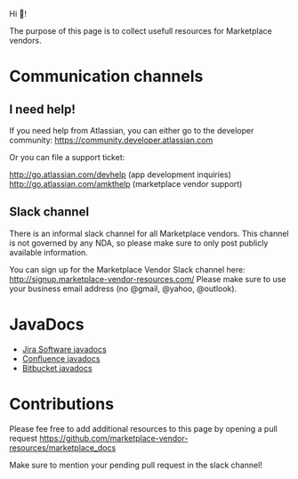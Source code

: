 Hi 👋!

The purpose of this page is to collect usefull resources for Marketplace vendors.

# Communication channels

## I need help!

If you need help from Atlassian, you can either go to the developer community:
https://community.developer.atlassian.com

Or you can file a support ticket:

http://go.atlassian.com/devhelp (app development inquiries)  
http://go.atlassian.com/amkthelp (marketplace vendor support)

## Slack channel

There is an informal slack channel for all Marketplace vendors.
This channel is not governed by any NDA, so please make sure to only post publicly available information.

You can sign up for the Marketplace Vendor Slack channel here: http://signup.marketplace-vendor-resources.com/
Please make sure to use your business email address (no @gmail, @yahoo, @outlook).

# JavaDocs

- [Jira Software javadocs](jira-javadocs.md)
- [Confluence javadocs](confluence-javadocs.md)
- [Bitbucket javadocs](bitbucket-javadocs.md)

# Contributions

Please fee free to add additional resources to this page by opening a pull request
https://github.com/marketplace-vendor-resources/marketplace_docs

Make sure to mention your pending pull request in the slack channel!
